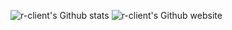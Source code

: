 ![r-client's Github stats](https://github-readme-stats.vercel.app/api?username=r-client&show_icons=true&theme=tokyonight/)
![r-client's Github website](https://r-client.github.io/)
